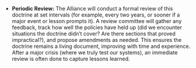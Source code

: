 - **Periodic Review:** The Alliance will conduct a formal review of this doctrine at set intervals (for example, every two years, or sooner if a major event or lesson prompts it). A review committee will gather any feedback, track how well the policies have held up (did we encounter situations the doctrine didn’t cover? Are there sections that proved impractical?), and propose amendments as needed. This ensures the doctrine remains a living document, improving with time and experience. After a major crisis (where we truly test our systems), an immediate review is often done to capture lessons learned.